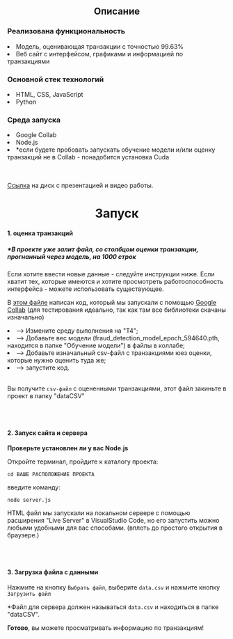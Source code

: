 <h2 align="center">Описание</h2>

<h3>Реализована функциональность</h3>

<li>Модель, оценивающая транзакции с точностью 99.63%</li>

<li>Веб сайт с интерфейсом, графиками и информацией по транзакциями</li>


<h3>Основной стек технологий</h3>

<li>HTML, CSS, JavaScript</li>
<li>Python</li>


<h3>Среда запуска</h3>

<li>Google Collab</li>
<li>Node.js</li>
<li>*если будете пробовать запускать обучение модели и/или оценку транзакций не в Collab - понадобится установка Cuda</li><br><br>

[Ссылка](https://disk.yandex.ru/d/lgTCYXDWBXVNAQ) на диск с презентацией и видео работы.

<h1 align="center">Запуск</h1>

<h4>1. оценка транзакций</h4>

<h5>*В проекте уже залит файл, со столбцом оценки транзакции, прогнанный через модель, на 1000 строк</h5>

Если хотите ввести новые данные - следуйте инструкции ниже. Если хватит тех, которые имеются и хотите просмотреть работоспособность интерфейса - можете использовать существующее.

В [этом файле](https://github.com/Allfeeto/monitoring_tranzaction/blob/main/Обучение%20модели/Оценка%20транзакций%20(Collab).txt) написан код, который мы запускали с помощью [Google Collab](https://colab.google/) (для тестирования идеально, так как там все библиотеки скачаны изначально)

<li>--> Измените среду выполнения на "Т4";</li>
    
<li>--> Добавьте вес модели (fraud_detection_model_epoch_594640.pth, находится в папке "Обучение модели") в файлы в коллабе;</li>
    
<li>--> Добавьте изначальный csv-файл с транзакциями юез оценки, которые нужно оценить туда же;</li>
    
<li>--> запустите код.</li><br>
    
Вы получите `csv-файл` с оцененными транзакциями, этот файл закиньте в проект в папку "dataCSV"

<br><br>

<h4>2. Запуск сайта и сервера</h4>

<b>Проверьте установлен ли у вас Node.js</b>

Откройте терминал, пройдите к каталогу проекта:

    cd ВАШЕ РАСПОЛОЖЕНИЕ ПРОЕКТА

введите команду:

    node server.js

HTML файл мы запускали на локальном сервере с помощью расширения "Live Server" в VisualStudio Code, но его запустить можно любыми удобными для вас способами. (вплоть до простого открытия в браузере.)

<br><br>

<h4>3. Загрузка файла с данными</h4>

Нажмите на кнопку `Выбрать файл`, выберите `data.csv` и нажмите кнопку `Загрузить файл`

*Файл для сервера должен называться `data.csv` и находиться в папке "dataCSV".

**Готово**, вы можете просматривать информацию по транзакциям!






